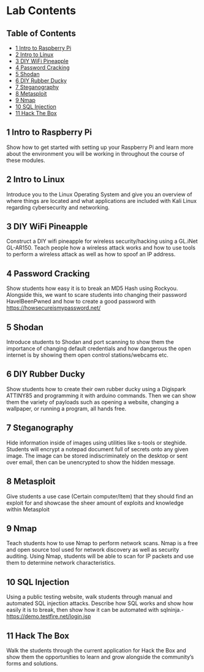 # Lab Contents

## Table of Contents
- [1 Intro to Raspberry Pi](#1-Intro-to-Raspberry-Pi)
- [2 Intro to Linux](#2-Intro-to-Linux)
- [3 DIY WiFi Pineapple](#3-DIY-WiFi-Pineapple)
- [4 Password Cracking](#4-Password-Cracking)
- [5 Shodan](#5-Shodan)
- [6 DIY Rubber Ducky](#6-DIY-Rubber-Ducky)
- [7 Steganography](#7-Steganography)
- [8 Metasploit](#8-Metasploit)
- [9 Nmap](#9-Nmap)
- [10 SQL Injection](#10-SQL-Injection)
- [11 Hack The Box](#10-Hack-The-Box)

## 1 Intro to Raspberry Pi
Show how to get started with setting up your Raspberry Pi and learn more about the environment you will be working in throughout the course of these modules.

## 2 Intro to Linux
Introduce you to the Linux Operating System and give you an overview of where things are located and what applications are included with Kali Linux regarding cybersecurity and networking.

## 3 DIY WiFi Pineapple
Construct a DIY wifi pineapple for wireless security/hacking using a GL.iNet GL-AR150. Teach people how a wireless attack works and how to use tools to perform a wireless attack as well as how to spoof an IP address.

## 4 Password Cracking
Show students how easy it is to break an MD5 Hash using Rockyou. Alongside this, we want to scare students into changing their password HaveIBeenPwned and how to create a good password with https://howsecureismypassword.net/

## 5 Shodan
Introduce students to Shodan and port scanning to show them the importance of changing default credentials and how dangerous the open internet is by showing them open control stations/webcams etc.

## 6 DIY Rubber Ducky
Show students how to create their own rubber ducky using a Digispark ATTINY85 and programming it with arduino commands. Then we can show them the variety of payloads such as opening a website, changing a wallpaper, or running a program, all hands free. 

## 7 Steganography
Hide information inside of images using utilities like s-tools or steghide. Students will encrypt a notepad document full of secrets onto any given image. The image can be stored indiscriminately on the desktop or sent over email, then can be unencrypted to show the hidden message.

## 8 Metasploit
Give students a use case (Certain computer/Item) that they should find an exploit for and showcase the sheer amount of exploits and knowledge within Metasploit

## 9 Nmap
Teach students how to use Nmap to perform network scans. Nmap is a free and open source tool used for network discovery as well as security auditing. Using Nmap, students will be able to scan for IP packets and use them to determine network characteristics.

## 10 SQL Injection
Using a public testing website, walk students through manual and automated SQL injection attacks. Describe how SQL works and show how easily it is to break, then show how it can be automated with sqlninja.- https://demo.testfire.net/login.jsp 

## 11 Hack The Box
Walk the students through the current application for Hack the Box and show them the opportunities to learn and grow alongside the community’s forms and solutions.
